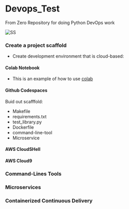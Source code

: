 # Devops_Test
From Zero Repository for doing Python DevOps work


![SS](https://user-images.githubusercontent.com/71041391/230740057-ea7e9aa1-3ddb-4a26-bd00-f1ca0f003caf.jpg)

### Create a project scaffold
* Create development environment that is cloud-based: 
#### Colab Notebook
* This is an example of how to use [colab](https://github.com/amalia020/Devops_Test/blob/main/start_with_python.ipynb)
#### Github Codespaces

Buid out scafffold:
* Makefile
* requirements.txt
* test_library.py
* Dockerfile
* command-line-tool
* Microservice

#### AWS CloudSHell
#### AWS Cloud9

### Command-Lines Tools

### Microservices

### Containerized Continuous Delivery

